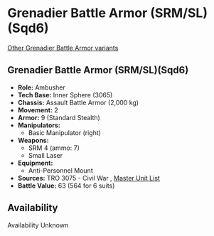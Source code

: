 # Grenadier Battle Armor (SRM/SL)(Sqd6) 

[Other Grenadier Battle Armor variants](../grenadier_battle_armor.md) 

## Grenadier Battle Armor (SRM/SL)(Sqd6) 

- **Role:** Ambusher 
- **Tech Base:** Inner Sphere (3065) 
- **Chassis:** Assault Battle Armor (2,000 kg) 
- **Movement:** 2 
- **Armor:** 9 (Standard Stealth) 
- **Manipulators:** 
  - Basic Manipulator (right) 
- **Weapons:** 
  - SRM 4 (ammo: 7) 
  - Small Laser 
- **Equipment:** 
  - Anti-Personnel Mount 
- **Sources:** TRO 3075 - Civil War , [Master Unit List](http://masterunitlist.info/Unit/Details/8996) 
- **Battle Value:** 63 (564 for 6 suits) 

## Availability 

Availability Unknown 

